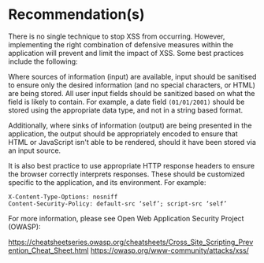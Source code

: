 # Recommendation(s)

There is no single technique to stop XSS from occurring. However, implementing the right combination of defensive measures within the application will prevent and limit the impact of XSS. Some best practices include the following:

Where sources of information (input) are available, input should be sanitised to ensure only the desired information (and no special characters, or HTML) are being stored.  All user input fields should be sanitized based on what the field is likely to contain. For example, a date field `(01/01/2001)` should be stored using the appropriate data type, and not in a string based format.

Additionally, where sinks of information (output) are being presented in the application, the output should be appropriately encoded to ensure that HTML or JavaScript isn't able to be rendered, should it have been stored via an input source.

It is also best practice to use appropriate HTTP response headers to ensure the browser correctly interprets responses. These should be customized specific to the application, and its environment. For example:

```
X-Content-Type-Options: nosniff
Content-Security-Policy: default-src ‘self’; script-src ‘self’
```

For more information, please see Open Web Application Security Project (OWASP):

<https://cheatsheetseries.owasp.org/cheatsheets/Cross_Site_Scripting_Prevention_Cheat_Sheet.html>
<https://owasp.org/www-community/attacks/xss/>
